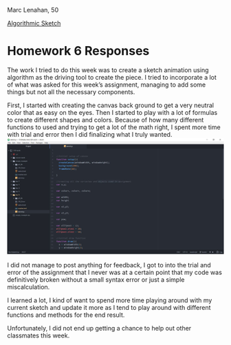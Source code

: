 Marc Lenahan, 50

[Algorithmic Sketch]( https://marclenahan.github.io/120-work/hw-6/)

# Homework 6 Responses

The work I tried to do this week was to create a sketch animation using algorithm as the driving tool to create the piece. I tried to incorporate a lot of what was asked for this week’s assignment, managing to add some things but not all the necessary components.

First, I started with creating the canvas back ground to get a very neutral color that as easy on the eyes. Then I started to play with a lot of formulas to create different shapes and colors. Because of how many different functions to used and trying to get a lot of the math right, I spent more time with trial and error then I did finalizing what I truly wanted.
![Example Image](img/Code.JPG)


I did not manage to post anything for feedback, I got to into the trial and error of the assignment that I never was at a certain point that my code was definitively broken without a small syntax error or just a simple miscalculation.

I learned a lot, I kind of want to spend more time playing around with my current sketch and update it more as I tend to play around with different functions and methods for the end result.

Unfortunately, I did not end up getting a chance to help out other classmates this week.

